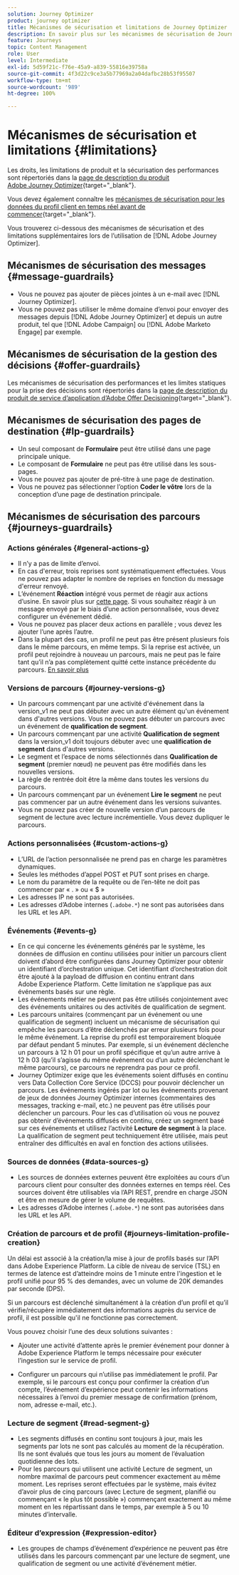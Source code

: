 ```yaml
---
solution: Journey Optimizer
product: journey optimizer
title: Mécanismes de sécurisation et limitations de Journey Optimizer
description: En savoir plus sur les mécanismes de sécurisation de Journey Optimizer.
feature: Journeys
topic: Content Management
role: User
level: Intermediate
exl-id: 5d59f21c-f76e-45a9-a839-55816e39758a
source-git-commit: 4f3d22c9ce3a5b77969a2a04dafbc28b53f95507
workflow-type: tm+mt
source-wordcount: '989'
ht-degree: 100%

---
```


# Mécanismes de sécurisation et limitations {#limitations}

Les droits, les limitations de produit et la sécurisation des performances sont répertoriés dans la [page de description du produit Adobe Journey Optimizer](https://helpx.adobe.com/fr/legal/product-descriptions/adobe-journey-optimizer.html){target="_blank"}.

Vous devez également connaître les [mécanismes de sécurisation pour les données du profil client en temps réel avant de commencer](https://experienceleague.adobe.com/docs/experience-platform/profile/guardrails.html?lang=fr){target="_blank"}.

Vous trouverez ci-dessous des mécanismes de sécurisation et des limitations supplémentaires lors de l’utilisation de [!DNL Adobe Journey Optimizer].

## Mécanismes de sécurisation des messages {#message-guardrails}

* Vous ne pouvez pas ajouter de pièces jointes à un e-mail avec [!DNL Journey Optimizer].
* Vous ne pouvez pas utiliser le même domaine d’envoi pour envoyer des messages depuis [!DNL Adobe Journey Optimizer] et depuis un autre produit, tel que [!DNL Adobe Campaign] ou [!DNL Adobe Marketo Engage] par exemple.


## Mécanismes de sécurisation de la gestion des décisions {#offer-guardrails}

Les mécanismes de sécurisation des performances et les limites statiques pour la prise des décisions sont répertoriés dans la [page de description du produit de service d’application d’Adobe Offer Decisioning](https://helpx.adobe.com/fr/legal/product-descriptions/offer-decisioning-app-service.html){target="_blank"}.


## Mécanismes de sécurisation des pages de destination {#lp-guardrails}

* Un seul composant de **Formulaire** peut être utilisé dans une page principale unique.
* Le composant de **Formulaire** ne peut pas être utilisé dans les sous-pages.
* Vous ne pouvez pas ajouter de pré-titre à une page de destination.
* Vous ne pouvez pas sélectionner l’option **Coder le vôtre** lors de la conception d’une page de destination principale.

## Mécanismes de sécurisation des parcours {#journeys-guardrails}

### Actions générales {#general-actions-g}

* Il n’y a pas de limite d’envoi.
* En cas d&#39;erreur, trois reprises sont systématiquement effectuées. Vous ne pouvez pas adapter le nombre de reprises en fonction du message d&#39;erreur renvoyé.
* L’événement **Réaction** intégré vous permet de réagir aux actions d’usine. En savoir plus sur [cette page](../building-journeys/reaction-events.md). Si vous souhaitez réagir à un message envoyé par le biais d’une action personnalisée, vous devez configurer un événement dédié.
* Vous ne pouvez pas placer deux actions en parallèle ; vous devez les ajouter l’une après l’autre.
* Dans la plupart des cas, un profil ne peut pas être présent plusieurs fois dans le même parcours, en même temps. Si la reprise est activée, un profil peut rejoindre à nouveau un parcours, mais ne peut pas le faire tant qu’il n’a pas complètement quitté cette instance précédente du parcours. [En savoir plus](../building-journeys/end-journey.md)

### Versions de parcours {#journey-versions-g}

* Un parcours commençant par une activité d&#39;événement dans la version_v1 ne peut pas débuter avec un autre élément qu&#39;un événement dans d&#39;autres versions. Vous ne pouvez pas débuter un parcours avec un événement de **qualification de segment**.
* Un parcours commençant par une activité **Qualification de segment** dans la version_v1 doit toujours débuter avec une **qualification de segment** dans d&#39;autres versions.
* Le segment et l’espace de noms sélectionnés dans **Qualification de segment** (premier nœud) ne peuvent pas être modifiés dans les nouvelles versions.
* La règle de rentrée doit être la même dans toutes les versions du parcours.
* Un parcours commençant par un événement **Lire le segment** ne peut pas commencer par un autre événement dans les versions suivantes.
* Vous ne pouvez pas créer de nouvelle version d’un parcours de segment de lecture avec lecture incrémentielle. Vous devez dupliquer le parcours.

### Actions personnalisées {#custom-actions-g}

* L’URL de l’action personnalisée ne prend pas en charge les paramètres dynamiques.
* Seules les méthodes d’appel POST et PUT sont prises en charge.
* Le nom du paramètre de la requête ou de l’en-tête ne doit pas commencer par « . » ou « $ »
* Les adresses IP ne sont pas autorisées.
* Les adresses d’Adobe internes (`.adobe.*`) ne sont pas autorisées dans les URL et les API.

### Événements {#events-g}

* En ce qui concerne les événements générés par le système, les données de diffusion en continu utilisées pour initier un parcours client doivent d’abord être configurées dans Journey Optimizer pour obtenir un identifiant d’orchestration unique. Cet identifiant d’orchestration doit être ajouté à la payload de diffusion en continu entrant dans Adobe Experience Platform. Cette limitation ne s’applique pas aux événements basés sur une règle.
* Les événements métier ne peuvent pas être utilisés conjointement avec des événements unitaires ou des activités de qualification de segment.
* Les parcours unitaires (commençant par un événement ou une qualification de segment) incluent un mécanisme de sécurisation qui empêche les parcours d’être déclenchés par erreur plusieurs fois pour le même événement. La reprise du profil est temporairement bloquée par défaut pendant 5 minutes. Par exemple, si un événement déclenche un parcours à 12 h 01 pour un profil spécifique et qu’un autre arrive à 12 h 03 (qu’il s’agisse du même événement ou d’un autre déclenchant le même parcours), ce parcours ne reprendra pas pour ce profil.
* Journey Optimizer exige que les événements soient diffusés en continu vers Data Collection Core Service (DCCS) pour pouvoir déclencher un parcours. Les événements ingérés par lot ou les événements provenant de jeux de données Journey Optimizer internes (commentaires des messages, tracking e-mail, etc.) ne peuvent pas être utilisés pour déclencher un parcours. Pour les cas d’utilisation où vous ne pouvez pas obtenir d’événements diffusés en continu, créez un segment basé sur ces événements et utilisez l’activité **Lecture de segment** à la place. La qualification de segment peut techniquement être utilisée, mais peut entraîner des difficultés en aval en fonction des actions utilisées.

### Sources de données {#data-sources-g}

* Les sources de données externes peuvent être exploitées au cours d’un parcours client pour consulter des données externes en temps réel. Ces sources doivent être utilisables via l’API REST, prendre en charge JSON et être en mesure de gérer le volume de requêtes.
* Les adresses d’Adobe internes (`.adobe.*`) ne sont pas autorisées dans les URL et les API.

### Création de parcours et de profil {#journeys-limitation-profile-creation}

Un délai est associé à la création/la mise à jour de profils basés sur l’API dans Adobe Experience Platform. La cible de niveau de service (TSL) en termes de latence est d’atteindre moins de 1 minute entre l&#39;ingestion et le profil unifié pour 95 % des demandes, avec un volume de 20K demandes par seconde (DPS).

Si un parcours est déclenché simultanément à la création d’un profil et qu’il vérifie/récupère immédiatement des informations auprès du service de profil, il est possible qu&#39;il ne fonctionne pas correctement.

Vous pouvez choisir l’une des deux solutions suivantes :

* Ajouter une activité d’attente après le premier événement pour donner à Adobe Experience Platform le temps nécessaire pour exécuter l’ingestion sur le service de profil.

* Configurer un parcours qui n’utilise pas immédiatement le profil. Par exemple, si le parcours est conçu pour confirmer la création d’un compte, l’événement d’expérience peut contenir les informations nécessaires à l’envoi du premier message de confirmation (prénom, nom, adresse e-mail, etc.).

### Lecture de segment {#read-segment-g}

* Les segments diffusés en continu sont toujours à jour, mais les segments par lots ne sont pas calculés au moment de la récupération. Ils ne sont évalués que tous les jours au moment de l’évaluation quotidienne des lots.
* Pour les parcours qui utilisent une activité Lecture de segment, un nombre maximal de parcours peut commencer exactement au même moment. Les reprises seront effectuées par le système, mais évitez d’avoir plus de cinq parcours (avec Lecture de segment, planifié ou commençant « le plus tôt possible ») commençant exactement au même moment en les répartissant dans le temps, par exemple à 5 ou 10 minutes d’intervalle.

### Éditeur d’expression {#expression-editor}

* Les groupes de champs d’événement d’expérience ne peuvent pas être utilisés dans les parcours commençant par une lecture de segment, une qualification de segment ou une activité d’événement métier.


